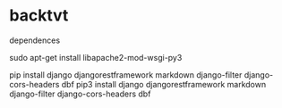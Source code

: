 # backtvt

dependences

sudo apt-get install libapache2-mod-wsgi-py3

pip install django djangorestframework markdown django-filter django-cors-headers dbf
pip3 install django djangorestframework markdown django-filter django-cors-headers dbf